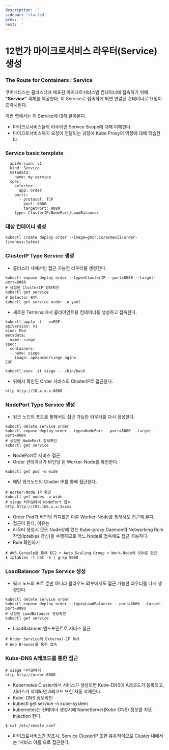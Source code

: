 ```yaml
---
description: ''
sidebar: 'started'
prev: ''
next: ''
---
```


# 12번가 마이크로서비스 라우터(Service) 생성

### The Route for Containers : Service

쿠버네티스는 클러스터에 배포된 마이크로서비스별 컨테이너에 접속하기 위해 **"Service"** 객체를 제공한다. 이 Service로 접속하게 되면 연결된 컨테이너로 요청이 프락시된다. 

이번 랩에서는 이 Service에 대해 알아본다.

- 마이크로서비스들의 라우터인 Serivce Scope에 대해 이해한다.
- 마이크로서비스까지 요청이 전달되는 과정에 Kube Proxy의 역할에 대해 학습한다.

### Service basic template
```
  apiVersion: v1
  kind: Service
  metadata:
    name: my-service
  spec:
    selector:
      app: order
    ports:
      - protocol: TCP
        port: 8080
        targetPort: 8080
    type: ClusterIP/NodePort/LoadBalancer		
```

### 대상 컨테이너 생성
```
kubectl create deploy order --image=ghcr.io/acmexii/order-liveness:latest            
```

### ClusterIP Type Service 생성 

- 클러스터 내에서만 접근 가능한 라우터를 생성한다.
```
kubectl expose deploy order --type=ClusterIP --port=8080 --target-port=8080
# 생성된 ClusterIP 정보확인
kubectl get service 
# Selector 확인
kubectl get service order -o yaml
```
- 새로운 Terminal에서 클라이언트용 컨테이너를 생성하고 접속한다.
```
kubectl apply -f - <<EOF
apiVersion: v1
kind: Pod
metadata:
  name: siege
spec:
  containers:
  - name: siege
    image: apexacme/siege-nginx
EOF
```
```
kubectl exec -it siege -- /bin/bash
```
- 위에서 확인된 Order 서비스의 ClusterIP로  접근한다.
```
http http://10.x.x.x:8080
```

### NodePort Type Service 생성

- 워크 노드의 포트를 통해서도 접근 가능한 라우터를 다시 생성한다.  
```
kubectl delete service order
kubectl expose deploy order --type=NodePort --port=8080 --target-port=8080
# 생성된 NodePort 정보확인
kubectl get service 
```

- NodePort로 서비스 접근
- Order 컨테이너가 바인딩 된 Worker-Node를 확인한다.
```
kubectl get pod -o wide
```

- 해당 워크노드의 Cluster IP를 통해 접근한다.
```
# Worker-Node IP 확인
kubectl get nodes -o wide
# siege 터미널에서 NodePort 접속
http http://192.168.x.x:3xxxx
```

- Order Pod가 바인딩 되지않은 다른 Worker-Node를 통해서도 접근해 본다.
- 접근이 된다, 이유는
- 라우터 생성시 모든 Node상에 있는 Kube-proxy Daemon이 Networking Rule 작업(Iptables 갱신)을 수행하므로 어느 Node로 접속해도 접근 가능하다. 
- Rule 확인하기
```
# AWS Console을 통해 EC2 > Auto Scaling Group > Work-Node에 SSH로 접근
$ iptables -t nat -S | grep 8080
```

### LoadBalancer Type Service 생성 

- 워크 노드의 포트 뿐만 아니라 클라우드 외부에서도 접근 가능한 라우터를 다시 생성한다.  
```
kubectl delete service order
kubectl expose deploy order --type=LoadBalancer --port=8080 --target-port=8080
# 생성된 LoadBalancer 정보확인
kubectl get service
```

- LoadBalancer 엔드포인트로 서비스 접근
```
# Order Service의 External-IP 복사   
# Web Browser를 통한 접속
```

### Kube-DNS A레코드를 통한 접근

```
# siege 터미널에서
http http://order:8080
```
- Kubernetes Cluster에서 서비스가 생성되면 Kube-DNS에 A레코드가 등록되고, 서비스가 삭제되면 A레코드 또한 자동 삭제한다.
- Kube-DNS 정보확인
- kubectl get service -n kube-system
- kubernetes는 컨테이너 생성시에 NameServer(Kube-DNS) 정보를 자동 Injection 한다.
```
$ cat /etc/resolv.conf
```
- 마이크로서비스간 참조시, Service ClusterIP 또한 유동적이므로 Cluster 내에서는 '서비스 이름'으로 접근한다.